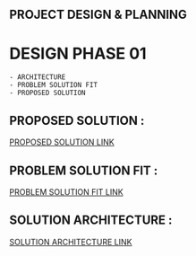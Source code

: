 ## PROJECT DESIGN & PLANNING
# DESIGN PHASE 01
    - ARCHITECTURE
    - PROBLEM SOLUTION FIT
    - PROPOSED SOLUTION

## PROPOSED SOLUTION :

[PROPOSED SOLUTION LINK](https://github.com/IBM-EPBL/IBM-Project-1392-1658386621/blob/main/Project_Design%26Planning/Design_Phase_01/Proposed%20Solution/Proposed%20Solution.pdf)

## PROBLEM SOLUTION FIT :

[PROBLEM SOLUTION FIT LINK](https://github.com/IBM-EPBL/IBM-Project-1392-1658386621/blob/main/Project_Design%26Planning/Design_Phase_01/Problem%20Solution%20fit/Problem-Solution%20FIt.pdf)

## SOLUTION ARCHITECTURE :

[SOLUTION ARCHITECTURE LINK](https://github.com/IBM-EPBL/IBM-Project-1392-1658386621/blob/main/Project_Design%26Planning/Design_Phase_01/Architecture/Solution%20Architecture.pdf)
    